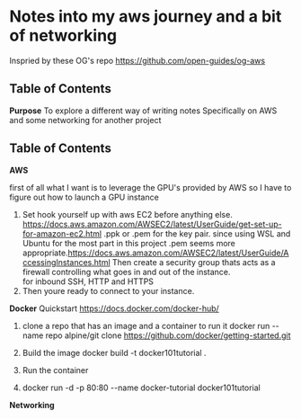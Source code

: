 

Notes into my aws journey and a bit of networking
=====================================

Inspried by these OG's repo
https://github.com/open-guides/og-aws

Table of Contents
-----------------

**Purpose**
To explore a different way of writing notes
Specifically on AWS and some networking for another project 

Table of Contents
-----------------

**AWS**


first of all what I want is to leverage the GPU's provided by AWS so I have to figure out how to launch a GPU instance
1) Set hook yourself up with aws EC2 before anything else. https://docs.aws.amazon.com/AWSEC2/latest/UserGuide/get-set-up-for-amazon-ec2.html
   .ppk or .pem for the key pair. since using WSL and Ubuntu for the most part in this project .pem seems more appropriate.https://docs.aws.amazon.com/AWSEC2/latest/UserGuide/AccessingInstances.html
   Then create a security group thats acts as a firewall controlling what goes in and out of the instance.  
   for inbound SSH, HTTP and HTTPS
3) Then youre ready to connect to your instance. 

**Docker**
Quickstart https://docs.docker.com/docker-hub/

1) clone a repo that has an image and a container to run it
docker run --name repo alpine/git clone https://github.com/docker/getting-started.git

2) Build the image 
docker build -t docker101tutorial .

3) Run the container
4) docker run -d -p 80:80 --name docker-tutorial docker101tutorial


**Networking**

